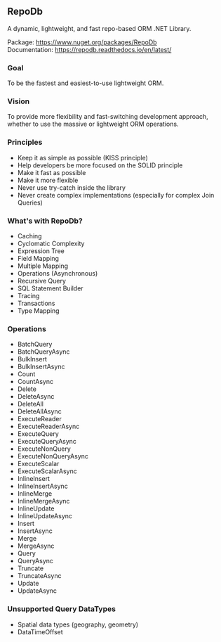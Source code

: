## RepoDb

A dynamic, lightweight, and fast repo-based ORM .NET Library.

Package: https://www.nuget.org/packages/RepoDb  
Documentation: https://repodb.readthedocs.io/en/latest/

### Goal

To be the fastest and easiest-to-use lightweight ORM.

### Vision

To provide more flexibility and fast-switching development approach, whether to use the massive or lightweight ORM operations.

### Principles

 - Keep it as simple as possible (KISS principle)
 - Help developers be more focused on the SOLID principle
 - Make it fast as possible
 - Make it more flexible
 - Never use try-catch inside the library
 - Never create complex implementations (especially for complex Join Queries)

### What's with RepoDb?

 - Caching
 - Cyclomatic Complexity
 - Expression Tree
 - Field Mapping
 - Multiple Mapping
 - Operations (Asynchronous)
 - Recursive Query
 - SQL Statement Builder
 - Tracing
 - Transactions
 - Type Mapping

### Operations

 - BatchQuery
 - BatchQueryAsync
 - BulkInsert
 - BulkInsertAsync
 - Count
 - CountAsync
 - Delete
 - DeleteAsync
 - DeleteAll
 - DeleteAllAsync
 - ExecuteReader
 - ExecuteReaderAsync
 - ExecuteQuery
 - ExecuteQueryAsync
 - ExecuteNonQuery
 - ExecuteNonQueryAsync
 - ExecuteScalar
 - ExecuteScalarAsync
 - InlineInsert
 - InlineInsertAsync
 - InlineMerge
 - InlineMergeAsync
 - InlineUpdate
 - InlineUpdateAsync
 - Insert
 - InsertAsync
 - Merge
 - MergeAsync
 - Query
 - QueryAsync
 - Truncate
 - TruncateAsync
 - Update
 - UpdateAsync

### Unsupported Query DataTypes ##

- Spatial data types (geography, geometry)
- DataTimeOffset
